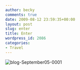```yaml
---
author: becky
comments: true
date: 2009-08-12 23:59:35+00:00
layout: post
slug: enter
title: Enter
wordpress_id: 2086
categories:
- Travel
---
```


![blog-September05-0001](http://beta.beckyjenson.com/wp-content/uploads/2009/08/blog-September05-0001.jpg)
